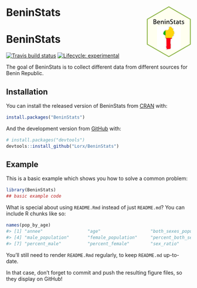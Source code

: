 
# BeninStats <img src='man/figures/BeninStats.png' align="right" height="139" /></a>

<!-- README.md is generated from README.Rmd. Please edit that file -->

# BeninStats

<!-- badges: start -->

[![Travis build
status](https://travis-ci.org/Lorx/BeninStats.svg?branch=master)](https://travis-ci.org/Lorx/BeninStats)
[![Lifecycle:
experimental](https://img.shields.io/badge/lifecycle-experimental-orange.svg)](https://www.tidyverse.org/lifecycle/#experimental)
<!-- badges: end -->

The goal of BeninStats is to collect different data from different
sources for Benin Republic.

## Installation

You can install the released version of BeninStats from
[CRAN](https://CRAN.R-project.org) with:

``` r
install.packages("BeninStats")
```

And the development version from [GitHub](https://github.com/) with:

``` r
# install.packages("devtools")
devtools::install_github("Lorx/BeninStats")
```

## Example

This is a basic example which shows you how to solve a common problem:

``` r
library(BeninStats)
## basic example code
```

What is special about using `README.Rmd` instead of just `README.md`?
You can include R chunks like so:

``` r
names(pop_by_age)
#> [1] "annee"                 "age"                   "both_sexes_population"
#> [4] "male_population"       "female_population"     "percent_both_sexes"   
#> [7] "percent_male"          "percent_female"        "sex_ratio"
```

You’ll still need to render `README.Rmd` regularly, to keep `README.md`
up-to-date.

In that case, don’t forget to commit and push the resulting figure
files, so they display on GitHub\!
